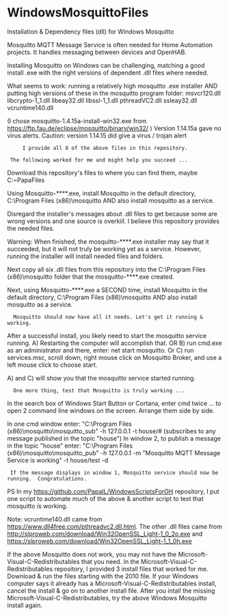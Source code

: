 # WindowsMosquittoFiles
Installation & Dependency files (dll) for Windows Mosquitto

Mosquitto MQTT Message Service is often needed for Home Automation projects.
 It handles messaging between devices and OpenHAB.

 Installing Mosquitto on Windows can be challenging, matching a good install .exe 
     with the right versions of dependent .dll files where needed.

   What seems to work:  running a relatively high mosquitto .exe installer
     AND putting high versions of these in the mosquitto program folder:  	msvcr120.dll
       libcrypto-1_1.dll  libeay32.dll  libssl-1_1.dll  pthreadVC2.dll  ssleay32.dll  vcruntime140.dll

(I chose mosquitto-1.4.15a-install-win32.exe from https://ftp.fau.de/eclipse/mosquitto/binary/win32/ )
     Version 1.14.15a gave no virus alerts.  Caution: version 1.14.15 did give a virus / trojan alert

         I provide all 8 of the above files in this repository.

     The following worked for me and might help you succeed ...
 
   Download this repository's files to where you can find them, maybe C:\~PapaFiles
 
Using Mosquitto-****.exe, install Mosquitto in the default directory, C:\Program Files (x86)\mosquitto
    AND also install mosquitto as a service.

Disregard the installer's messages about .dll files to get because
      some are wrong versions and one source is overkill.
         I believe this repository provides the needed files.

 Warning: When finished, the mosquitto-****.exe installer may say that it succeeded, 
     but it will not truly be working yet as a service.
 However, running the installer will install needed files and folders.

Next copy all six .dll files from this repository into the C:\Program Files (x86)\mosquitto folder that the mosquitto-****.exe created.

   Next, using Mosquitto-****.exe a SECOND time, 
install Mosquitto in the default directory, C:\Program Files (x86)\mosquitto
    AND also install mosquitto as a service.

      Mosquitto should now have all it needs. Let's get it running & working.
    
After a successful install, you likely need to start the mosquitto service running.
   A) Restarting the computer will accomplish that.
OR B) run cmd.exe as an administrator and there, enter:  net start mosquitto.
    Or C) run services.msc, scroll down,
        right mouse click on Mosquitto Broker, and use a left mouse click to choose start.
        
A) and C) will show you that the mosquitto service started running.

      One more thing, test that Mosquitto is truly working ...

In the search box of Windows Start Button or Cortana, enter cmd twice ...
   to open 2 command line windows on the screen. Arrange them side by side.
   
In one cmd window enter: "C:\Program Files (x86)\mosquitto\mosquitto_sub" -h 127.0.0.1 -t house/#
    (subscribes to any message published in the topic "house")
       In window 2, to publish a message in the topic "house" enter:
"C:\Program Files (x86)\mosquitto\mosquitto_pub" -h 127.0.0.1 -m "Mosquitto MQTT Message Service is working" -t house/test -d

     If the message displays in window 1, Mosquitto service should now be running.  Congratulations.

PS In my https://github.com/PapaIL/WindowsScriptsForOH repository, I put one script to automate much of the above & another script to test that mosquitto is working.
         
   Note: vcruntime140.dll came from https://www.dll4free.com/pthreadvc2.dll.html.
The other .dll files came from http://slproweb.com/download/Win32OpenSSL_Light-1_0_2o.exe
   and https://slproweb.com/download/Win32OpenSSL_Light-1_1_0h.exe
   
If the above Mosquitto does not work, you may not have the Microsoft-Visual-C-Redistributables that you need. In the Microsoft-Visual-C-Redistributables repository, I provided 3 install files that worked for me. Download & run the files starting with the 2010 file.  If your Windows computer says it already has a Microsoft-Visual-C-Redistributables install, cancel the install & go on to another install file. After you intall the missing Microsoft-Visual-C-Redistributables, try the above Windows Mosquitto install again.
